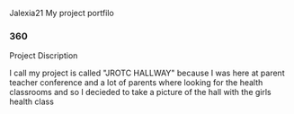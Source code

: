 Jalexia21
My project portfilo 

### 360
<script src='//vizor.io/static/scripts/vizor-360-embed.js' data-vizorurl='//vizor.io/embed/jalexia21/jrotc-picture'></script>


Project Discription

I call my project is called "JROTC HALLWAY" because I was here at parent teacher conference and a lot of parents where looking for the health classrooms and so I decieded to take a picture of the hall with the girls health class
<script src='//vizor.io/static/scripts/vizor-360-embed.js' data-vizorurl='//vizor.io/embed/jalexia21/jrotc-picture'></script>
